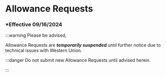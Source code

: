 # Allowance Requests

### \*Effective 09/16/2024

:::warning Please be advised,

Allowance Requests are **_temporarily suspended_** until further notice due to technical issues with Western Union.

:::danger Do not submit new Allowance Requests until advised herein.

:::
